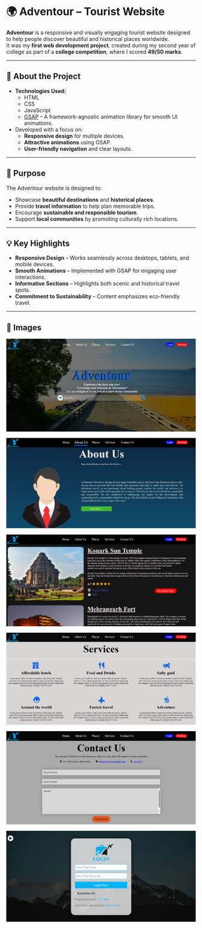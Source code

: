 # 🌍 Adventour – Tourist Website

**Adventour** is a responsive and visually engaging tourist website designed to help people discover beautiful and historical places worldwide.  
It was my **first web development project**, created during my second year of college as part of a **college competition**, where I scored **49/50 marks**.

---

## 📌 About the Project
- **Technologies Used:**  
  - HTML  
  - CSS  
  - JavaScript  
  - [GSAP](https://greensock.com/gsap/) – A framework-agnostic animation library for smooth UI animations.
- Developed with a focus on:
  - **Responsive design** for multiple devices.
  - **Attractive animations** using GSAP.
  - **User-friendly navigation** and clear layouts.

---

## 🎯 Purpose
The Adventour website is designed to:
- Showcase **beautiful destinations** and **historical places**.
- Provide **travel information** to help plan memorable trips.
- Encourage **sustainable and responsible tourism**.
- Support **local communities** by promoting culturally rich locations.

---

## 💡 Key Highlights
- **Responsive Design** – Works seamlessly across desktops, tablets, and mobile devices.
- **Smooth Animations** – Implemented with GSAP for engaging user interactions.
- **Informative Sections** – Highlights both scenic and historical travel spots.
- **Commitment to Sustainability** – Content emphasizes eco-friendly travel.

---

## 🚀 Images

![image alt](https://github.com/Akashprajapati010/Adventour_Tourist_website/blob/985663f2ef92ad52dd5c53a6c14ea6adedef50bf/image/Screenshot%202025-05-08%20230028.png)

![image alt](https://github.com/Akashprajapati010/Adventour_Tourist_website/blob/6c41b4f7d40b8b01997401f61eca7957eab179c3/image/Screenshot%202025-05-08%20230144.png)

![image alt](https://github.com/Akashprajapati010/Adventour_Tourist_website/blob/6c41b4f7d40b8b01997401f61eca7957eab179c3/image/Screenshot%202025-05-08%20230201.png)

![image alt](https://github.com/Akashprajapati010/Adventour_Tourist_website/blob/6c41b4f7d40b8b01997401f61eca7957eab179c3/image/Screenshot%202025-05-08%20230217.png)

![image alt](https://github.com/Akashprajapati010/Adventour_Tourist_website/blob/6c41b4f7d40b8b01997401f61eca7957eab179c3/image/Screenshot%202025-05-08%20230231.png)

![image alt](https://github.com/Akashprajapati010/Adventour_Tourist_website/blob/f63383617790f6e9c131d64c268da6fad711007a/image/Screenshot%202025-05-08%20231157.png)
